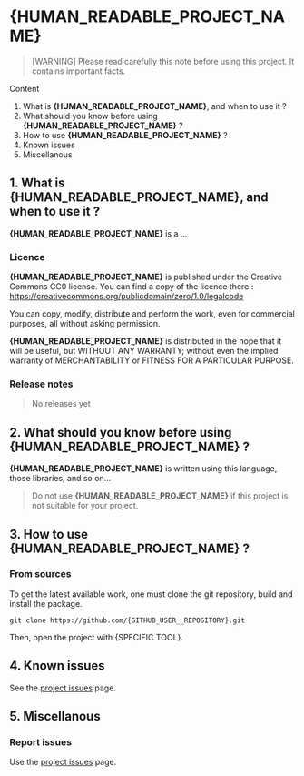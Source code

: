 # {HUMAN_READABLE_PROJECT_NAME}

> [WARNING] Please read carefully this note before using this project. It contains important facts.

Content

1. What is **{HUMAN_READABLE_PROJECT_NAME}**, and when to use it ?
2. What should you know before using **{HUMAN_READABLE_PROJECT_NAME}** ?
3. How to use **{HUMAN_READABLE_PROJECT_NAME}** ?
4. Known issues
5. Miscellanous

## 1. What is **{HUMAN_READABLE_PROJECT_NAME}**, and when to use it ?

**{HUMAN_READABLE_PROJECT_NAME}** is a ...


### Licence

**{HUMAN_READABLE_PROJECT_NAME}** is published under the Creative Commons CC0 license. You can find a copy of the licence there : https://creativecommons.org/publicdomain/zero/1.0/legalcode

You can copy, modify, distribute and perform the work, even for commercial purposes, all without asking permission.

**{HUMAN_READABLE_PROJECT_NAME}** is distributed in the hope that it will be useful, but WITHOUT ANY WARRANTY; without even the implied warranty of MERCHANTABILITY or FITNESS FOR A PARTICULAR PURPOSE.

### Release notes

> No releases yet

## 2. What should you know before using **{HUMAN_READABLE_PROJECT_NAME}** ?

**{HUMAN_READABLE_PROJECT_NAME}** is written using this language, those libraries, and so on...

> Do not use **{HUMAN_READABLE_PROJECT_NAME}** if this project is not suitable for your project.

## 3. How to use **{HUMAN_READABLE_PROJECT_NAME}** ?

### From sources

To get the latest available work, one must clone the git repository, build and install the package.

	git clone https://github.com/{GITHUB_USER__REPOSITORY}.git

Then, open the project with {SPECIFIC TOOL}.

## 4. Known issues
See the [project issues](https://github.com/{GITHUB_USER__REPOSITORY}/issues) page.

## 5. Miscellanous

### Report issues
Use the [project issues](https://github.com/{GITHUB_USER__REPOSITORY}/issues) page.
